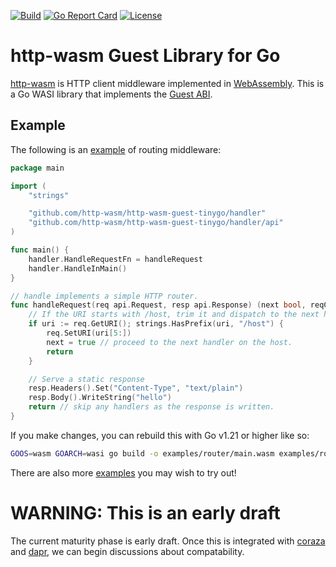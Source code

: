 [![Build](https://github.com/http-wasm/http-wasm-guest-tinygo/workflows/build/badge.svg)](https://github.com/http-wasm/http-wasm-guest-tinygo)
[![Go Report Card](https://goreportcard.com/badge/github.com/http-wasm/http-wasm-guest-tinygo)](https://goreportcard.com/report/github.com/http-wasm/http-wasm-guest-tinygo)
[![License](https://img.shields.io/badge/license-Apache%202.0-blue.svg)](LICENSE)

# http-wasm Guest Library for Go

[http-wasm][1] is HTTP client middleware implemented in [WebAssembly][2].
This is a Go WASI library that implements the [Guest ABI][4].

## Example
The following is an [example](examples/router) of routing middleware:

```go
package main

import (
	"strings"

	"github.com/http-wasm/http-wasm-guest-tinygo/handler"
	"github.com/http-wasm/http-wasm-guest-tinygo/handler/api"
)

func main() {
	handler.HandleRequestFn = handleRequest
	handler.HandleInMain()
}

// handle implements a simple HTTP router.
func handleRequest(req api.Request, resp api.Response) (next bool, reqCtx uint32) {
	// If the URI starts with /host, trim it and dispatch to the next handler.
	if uri := req.GetURI(); strings.HasPrefix(uri, "/host") {
		req.SetURI(uri[5:])
		next = true // proceed to the next handler on the host.
		return
	}

	// Serve a static response
	resp.Headers().Set("Content-Type", "text/plain")
	resp.Body().WriteString("hello")
	return // skip any handlers as the response is written.
}
```

If you make changes, you can rebuild this with Go v1.21 or higher like so:
```sh
GOOS=wasm GOARCH=wasi go build -o examples/router/main.wasm examples/router/main.go
```

There are also more [examples](examples) you may wish to try out!

# WARNING: This is an early draft

The current maturity phase is early draft. Once this is integrated with
[coraza][5] and [dapr][6], we can begin discussions about compatability.

[1]: https://github.com/http-wasm
[2]: https://webassembly.org/
[3]: https://wazero.io/languages/tinygo/
[4]: https://github.com/http-wasm/http-wasm-abi
[5]: https://github.com/corazawaf/coraza-proxy-wasm
[6]: https://github.com/http-wasm/components-contrib/
